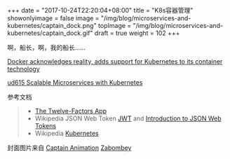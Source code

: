 +++
date = "2017-10-24T22:20:04+08:00"
title = "K8s容器管理"
showonlyimage = false
image = "/img/blog/microservices-and-kubernetes/captain_dock.png"
topImage = "/img/blog/microservices-and-kubernetes/captain_dock.gif"
draft = true
weight = 102
+++

啊，船长，啊，我的船长……
<!--more-->

[Docker acknowledges reality, adds support for Kubernetes to its container technology](https://www.geekwire.com/2017/docker-acknowledges-reality-adds-support-kubernetes-container-technology/)

[ud615 Scalable Microservices with Kubernetes](https://classroom.udacity.com/courses/ud615)


参考文档

> - [The Twelve-Factors App](https://12factor.net/)
> - Wikipedia JSON Web Token [JWT](https://en.wikipedia.org/wiki/JSON_Web_Token) and [Introduction to JSON Web Tokens](https://jwt.io/introduction/)
> - Wikipedia [Kubernetes](https://en.wikipedia.org/wiki/Kubernetes)

封面图片来自 [Captain Animation](https://dribbble.com/shots/2287360-Captain-Animation)
 <a href="https://dribbble.com/kunchevsky"><i class="fa fa-dribbble" aria-hidden="true"></i> Zabombey</a>  
